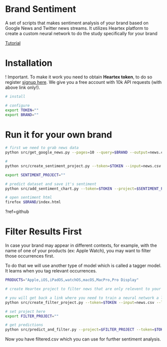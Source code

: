 # Brand Sentiment

A set of scripts that makes sentiment analysis of your brand
based on Google News and Twitter news streams. It utilizes Heartex
platform to create a custom neural network to do the study
specifically for your brand

[Tutorial](https://heartex.net/use-case/sentiment)

# Installation 

! Important. To make it work you need to obtain **Heartex token**, to
do so register [signup here](https://go.heartex.net/business/signup/?ref=github). We give you a free account with 10k API requests (with above
link only!).

```sh
# install

```

```sh
# configure
export TOKEN=""
export BRAND=""
```

# Run it for your own brand

```sh
# first we need to grab news data
python src/get_google_news.py --pages=10 --query=$BRAND --output=news.csv
```

```sh
# 
python src/create_sentiment_project.py --token=$TOKEN --input=news.csv

export SENTIMENT_PROJECT=""
```

```sh
# predict dataset and save it's sentiment 
python src/add_sentiment_chart.py --token=$TOKEN --project=$SENTIMENT_PROJECT --input=news.csv --results=$BRAND

# open sentiment html
firefox $BRAND/index.html
```
?ref=github
# Filter Results First

In case your brand may appear in different contexts, for example, with
the name of one of your products (ex: Apple Watch), you may want to
filter those occurrences first. 

To do that we will use another type of model which is called a tagger
model. It learns when you tag relevant occurrences.

```sh
PRODUCTS="Apple,iOS,iPadOS,watchOS,macOS,MacPro,Pro Display"
```

```sh
# create Heartex project to filter news that are only relevent to your brand name

# you will get back a link where you need to train a neural network a little bit to make it understand what is relevent to you
python src/create_filter_project.py --token=$TOKEN --input=news.csv --labels=$PRODUCTS

# set project here
export FILTER_PROJECT=""
```

```sh
# get predictions
python src/predict_and_filter.py --project=$FILTER_PROJECT --token=$TOKEN --output=filtered.csv --filter-labels=$PRODUCTS
```

Now you have filtered.csv which you can use for further sentiment
analysis.
